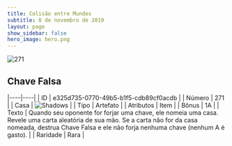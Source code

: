 ```yaml
---
title: Colisão entre Mundos
subtitle: 8 de novembro de 2019
layout: page
show_sidebar: false
hero_image: hero.png
---
```


![271](https://cdn.keyforgegame.com/media/card_front/pt/452_271_4XF858RWQCHX_pt.png)

## Chave Falsa

|----|----|
| ID | e325d735-0770-49b5-b1f5-cdb89cf0acdb |
| Número | 271 |
| Casa | ![Shadows](https://archonarcana.com/images/thumb/e/ee/Shadows.png/22px-Shadows.png "Sombras") |
| Tipo | Artefato |
| Atributos | Item |
| Bônus | 1A |
| Texto | Quando seu oponente for forjar uma chave, ele nomeia uma casa. Revele uma carta aleatória de sua mão. Se a carta não for da casa nomeada, destrua Chave Falsa e ele não forja nenhuma chave (nenhum A é gasto). |
| Raridade | Rara |
